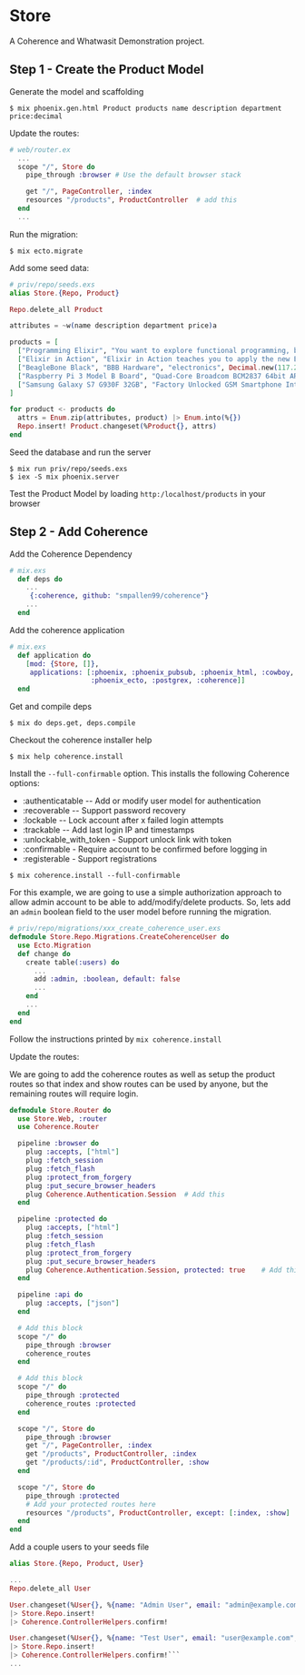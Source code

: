 # Store

A Coherence and Whatwasit Demonstration project.

## Step 1 - Create the Product Model

Generate the model and scaffolding

```shell
$ mix phoenix.gen.html Product products name description department price:decimal
```

Update the routes:

```elixir
# web/router.ex
  ...
  scope "/", Store do
    pipe_through :browser # Use the default browser stack

    get "/", PageController, :index
    resources "/products", ProductController  # add this
  end
  ...
```

Run the migration:

```shell
$ mix ecto.migrate
```

Add some seed data:

```elixir
# priv/repo/seeds.exs
alias Store.{Repo, Product}

Repo.delete_all Product

attributes = ~w(name description department price)a

products = [
  ["Programming Elixir", "You want to explore functional programming, but are put off by the academic feel (tell me about monads just one more time). ", "Books", Decimal.new(46.82)],
  ["Elixir in Action", "Elixir in Action teaches you to apply the new Elixir programming language to practical problems associated with scalability, concurrency, fault tolerance, and high availability.", "Books", Decimal.new(48.27)],
  ["BeagleBone Black", "BBB Hardware", "electronics", Decimal.new(117.22)],
  ["Raspberry Pi 3 Model B Board", "Quad-Core Broadcom BCM2837 64bit ARMv8 processor 1.2GHz", "Electronics", Decimal.new(57.49)],
  ["Samsung Galaxy S7 G930F 32GB", "Factory Unlocked GSM Smartphone International Version No Warranty (Black)", "Cell Phones", Decimal.new(799.00)],
]

for product <- products do
  attrs = Enum.zip(attributes, product) |> Enum.into(%{})
  Repo.insert! Product.changeset(%Product{}, attrs)
end
```

Seed the database and run the server

```shell
$ mix run priv/repo/seeds.exs
$ iex -S mix phoenix.server
```

Test the Product Model by loading `http:/localhost/products` in your browser

## Step 2 - Add Coherence

Add the Coherence Dependency

```elixir
# mix.exs
  def deps do
    ...
     {:coherence, github: "smpallen99/coherence"}
    ...
  end
```

Add the coherence application

```elixir
# mix.exs
  def application do
    [mod: {Store, []},
     applications: [:phoenix, :phoenix_pubsub, :phoenix_html, :cowboy, :logger, :gettext,
                    :phoenix_ecto, :postgrex, :coherence]]
  end
```

Get and compile deps

```shell
$ mix do deps.get, deps.compile
```

Checkout the coherence installer help

```shell
$ mix help coherence.install
```

Install the `--full-confirmable` option. This installs the following Coherence options:

* :authenticatable -- Add or modify user model for authentication
* :recoverable -- Support password recovery
* :lockable  -- Lock account after x failed login attempts
* :trackable -- Add last login IP and timestamps
* :unlockable_with_token - Support unlock link with token
* :confirmable  - Require account to be confirmed before logging in
* :registerable - Support registrations

```shell
$ mix coherence.install --full-confirmable
```

For this example, we are going to use a simple authorization approach to allow admin account to be able to add/modify/delete products. So, lets add an `admin` boolean field to the user model before running the migration.

```elixir
# priv/repo/migrations/xxx_create_coherence_user.exs
defmodule Store.Repo.Migrations.CreateCoherenceUser do
  use Ecto.Migration
  def change do
    create table(:users) do
      ...
      add :admin, :boolean, default: false
      ...
    end
    ...
  end
end
```

Follow the instructions printed by `mix coherence.install`

Update the routes:

We are going to add the coherence routes as well as setup the product routes so that index and show routes can be used by anyone, but the remaining routes will require login.

```elixir
defmodule Store.Router do
  use Store.Web, :router
  use Coherence.Router

  pipeline :browser do
    plug :accepts, ["html"]
    plug :fetch_session
    plug :fetch_flash
    plug :protect_from_forgery
    plug :put_secure_browser_headers
    plug Coherence.Authentication.Session  # Add this
  end

  pipeline :protected do
    plug :accepts, ["html"]
    plug :fetch_session
    plug :fetch_flash
    plug :protect_from_forgery
    plug :put_secure_browser_headers
    plug Coherence.Authentication.Session, protected: true    # Add this
  end

  pipeline :api do
    plug :accepts, ["json"]
  end

  # Add this block
  scope "/" do
    pipe_through :browser
    coherence_routes
  end

  # Add this block
  scope "/" do
    pipe_through :protected
    coherence_routes :protected
  end

  scope "/", Store do
    pipe_through :browser
    get "/", PageController, :index
    get "/products", ProductController, :index
    get "/products/:id", ProductController, :show
  end

  scope "/", Store do
    pipe_through :protected
    # Add your protected routes here
    resources "/products", ProductController, except: [:index, :show]
  end
end
```

Add a couple users to your seeds file

```elixir
alias Store.{Repo, Product, User}

...
Repo.delete_all User

User.changeset(%User{}, %{name: "Admin User", email: "admin@example.com", password: "secret", password_confirmation: "secret"})
|> Store.Repo.insert!
|> Coherence.ControllerHelpers.confirm!

User.changeset(%User{}, %{name: "Test User", email: "user@example.com", password: "secret", password_confirmation: "secret"})
|> Store.Repo.insert!
|> Coherence.ControllerHelpers.confirm!```
...

